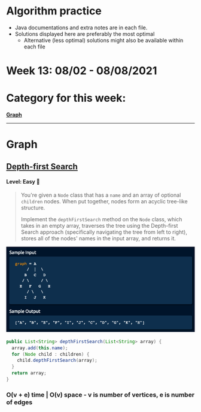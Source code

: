 # Algorithm practice

* Java documentations and extra notes are in each file.
* Solutions displayed here are preferably the most optimal
    * Alternative (less optimal) solutions might also be available within each 
    file

# Week 13: 08/02 - 08/08/2021

# Category for this week:
**[Graph](#graph)**<br>

---

# Graph

## [Depth-first Search](../Graph/src/main/java/DepthFirstSearch.java)

#### Level: Easy 📗

> You're given a `Node` class that has a `name` and an array of optional `children` nodes. When put together, nodes form an acyclic tree-like structure.
>
> Implement the `depthFirstSearch` method on the `Node` class, which takes in an empty array, traverses the tree using the Depth-first Search approach (specifically navigating the tree from left to right), stores all of the nodes' names in the input array, and returns it.

![DFS Sample](../Graph/src/main/java/DFS_sample.png)

```java
public List<String> depthFirstSearch(List<String> array) {
  array.add(this.name);
  for (Node child : children) {
    child.depthFirstSearch(array);
  }
  return array;
}
```

### O(v + e) time | O(v) space - v is number of vertices, e is number of edges

